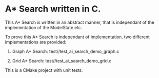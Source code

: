 A* Search written in C.
=============================

This A* Search is written in an abstract manner, that is independant of
the implementation of the ModelState etc.

To prove this A* Search is independant of implementation, two different
implementations are provided:

1) Graph A* Search:
test//test_ai_search_demo_graph.c

2) Grid A* Search:
test//test_ai_search_demo_grid.c

This is a CMake project with unit tests.

